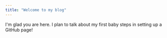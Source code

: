 ```yaml
---
title: "Welcome to my blog"
---
```


I'm glad you are here. I plan to talk about my first baby steps in setting up a GitHub page!
